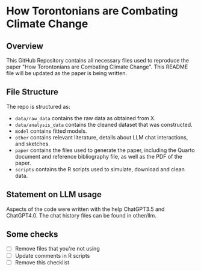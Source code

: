 # How Torontonians are Combating Climate Change

## Overview

This GitHub Repository contains all necessary files used to reproduce the paper "How Torontonians are Combating Climate Change". This README file will be updated as the paper is being written.




## File Structure

The repo is structured as:

-   `data/raw_data` contains the raw data as obtained from X.
-   `data/analysis_data` contains the cleaned dataset that was constructed.
-   `model` contains fitted models. 
-   `other` contains relevant literature, details about LLM chat interactions, and sketches.
-   `paper` contains the files used to generate the paper, including the Quarto document and reference bibliography file, as well as the PDF of the paper. 
-   `scripts` contains the R scripts used to simulate, download and clean data.


## Statement on LLM usage

Aspects of the code were written with the help ChatGPT3.5 and ChatGPT4.0. The chat history files can be found in other/llm.

## Some checks

- [ ] Remove files that you're not using
- [ ] Update comments in R scripts
- [ ] Remove this checklist